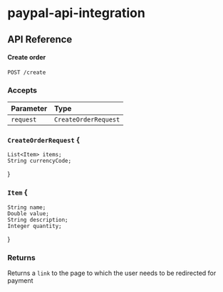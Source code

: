 # paypal-api-integration

## API Reference

#### Create order

`POST /create`

### Accepts

| Parameter | Type                 |
| :-------- | :------------------- |
| `request` | `CreateOrderRequest` |

### `CreateOrderRequest` {
    List<Item> items;
    String currencyCode;
}

### `Item` {
    String name;
    Double value;
    String description;
    Integer quantity;
}

### Returns
Returns a `link` to the page to which the user needs to be redirected for payment


